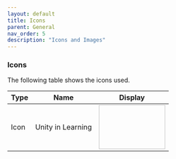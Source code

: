 ```yaml
---
layout: default
title: Icons
parent: General
nav_order: 5
description: "Icons and Images"
---
```


### Icons
The following table shows the icons used.  

<style>
	td.iconImage img {
		width: 150px;
		height: 100px;
		object-fit: cover;
	}
</style>

<table class="minimal">
   <thead>
      <tr class="tableTop">
      	<th style="width: 30px;">Type</th>
         <th>Name</th>
         <th>Display</th>
      </tr>
   </thead>
   <tbody>
   		<tr>
   		 <td>Icon</td>
         <td>Unity in Learning</td>
         <td class="iconImage">
         	<img href="../../assets/images/icon_aahom_full.png">
         </td>
      </tr>
   </tbody>
</table>